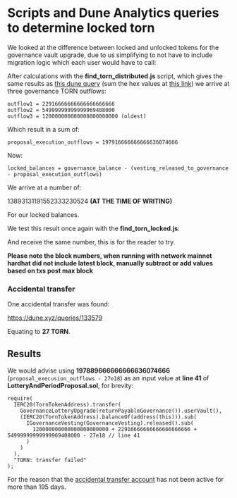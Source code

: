 # Scripts and Dune Analytics queries to determine locked torn

We looked at the difference between locked and unlocked tokens for the governance vault upgrade,
due to us simplifying to not have to include migration logic which each user would have to call:

After calculations with the **find_torn_distributed.js** script, which gives the same results as [this dune query](https://dune.xyz/queries/133422) (sum the hex values at [this link](https://onlinehextools.com/add-hex-numbers)) we arrive at three governance TORN outflows:

```
outflow1 = 22916666666666666666666
outflow2 = 54999999999999969408000
outflow3 = 120000000000000000000000 (oldest)
```

Which result in a sum of:

```
proposal_execution_outflows = 197916666666666636074666
```

Now:

```
locked_balances = governance_balance - (vesting_released_to_governance - proposal_execution_outflows)
```

We arrive at a number of:

13893131191552333230524 **(AT THE TIME OF WRITING)**

For our locked balances.

We test this result once again with the **find_torn_locked.js**:

And receive the same number, this is for the reader to try.

**Please note the block numbers, when running with network mainnet hardhat did not include latest block, manually subtract or add values based on txs post max block**

### Accidental transfer

One accidental transfer was found:

https://dune.xyz/queries/133579

Equating to **27 TORN**.

## Results

We would advise using **197889666666666636074666** (`proposal_execusion_outflows - 27e18`) as an input value at **line 41** of **LotteryAndPeriodProposal.sol**, for brevity:

```
require(
  IERC20(TornTokenAddress).transfer(
    GovernanceLotteryUpgrade(returnPayableGovernance()).userVault(),
    (IERC20(TornTokenAddress).balanceOf(address(this))).sub(
      IGovernanceVesting(GovernanceVesting).released().sub(
        120000000000000000000000 + 22916666666666666666666 + 54999999999999969408000 - 27e18 // line 41
      )
    )
  ),
  "TORN: transfer failed"
);
```

For the reason that the [accidental transfer account](https://etherscan.io/address/0xea04a9f67060271fd7473231a9aa59cedca5a5a3) has not been active for more than 195 days.
